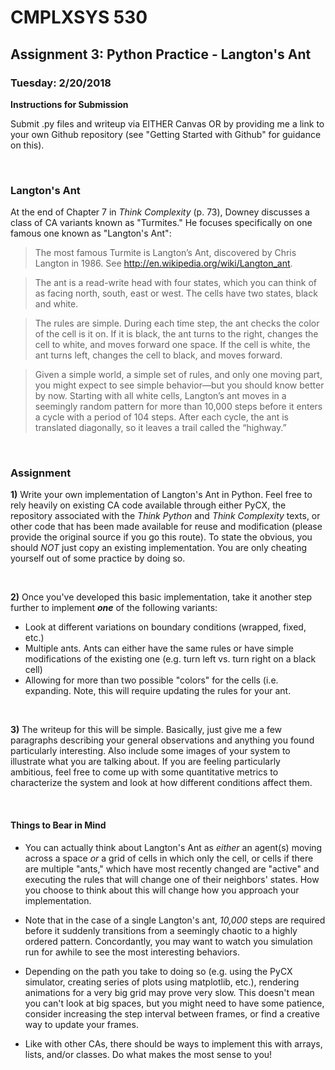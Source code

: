 # CMPLXSYS 530 
## Assignment 3: Python Practice - Langton's Ant
### Tuesday: 2/20/2018


**Instructions for Submission**

Submit .py files and writeup via EITHER Canvas OR by providing me a link to your own Github repository (see "Getting Started with Github" for guidance on this).
 
 
&nbsp; 

### Langton's Ant
 
 At the end of Chapter 7 in _Think Complexity_ (p. 73), Downey discusses a class of CA variants known as "Turmites." He focuses specifically
 on one famous one known as "Langton's Ant":
 
> The most famous Turmite is Langton’s Ant, discovered by Chris Langton in 1986. See
> http://en.wikipedia.org/wiki/Langton_ant.

> The ant is a read-write head with four states, which you can think of as facing north, south,
> east or west. The cells have two states, black and white.

> The rules are simple. During each time step, the ant checks the color of the cell is it on. If it
> is black, the ant turns to the right, changes the cell to white, and moves forward one space.
> If the cell is white, the ant turns left, changes the cell to black, and moves forward.

> Given a simple world, a simple set of rules, and only one moving part, you might expect
> to see simple behavior—but you should know better by now. Starting with all white cells,
> Langton’s ant moves in a seemingly random pattern for more than 10,000 steps before it
> enters a cycle with a period of 104 steps. After each cycle, the ant is translated diagonally,
> so it leaves a trail called the “highway.”

&nbsp; 

### Assignment

**1)** Write your own implementation of Langton's Ant in Python. Feel free to rely heavily on existing CA code available through either PyCX, the repository associated with the 
_Think Python_ and _Think Complexity_ texts, or other code that has been made available for reuse and modification (please provide the original source if you go this route). 
To state the obvious, you should  _NOT_ just copy an existing implementation. You are only cheating yourself out of some practice by doing so.

&nbsp;

**2)** Once you've developed this basic implementation, take it another step further to implement **_one_** of the following variants:

- Look at different variations on boundary conditions (wrapped, fixed, etc.)
- Multiple ants. Ants can either have the same rules or have simple modifications of the existing one (e.g. turn left vs. turn right on a black cell)
- Allowing for more than two possible "colors" for the cells (i.e. expanding. Note, this will require updating the rules for your ant.

&nbsp;

**3)** The writeup for this will be simple. Basically, just give me a few paragraphs describing your general observations and anything you found particularly interesting. 
Also include some images of your system to illustrate what you are talking about. If you are feeling particularly ambitious, feel free to come up with some quantitative 
metrics to characterize the system and look at how different conditions affect them.

&nbsp;


#### Things to Bear in Mind

- You can actually think about Langton's Ant as _either_ an agent(s) moving across a space _or_ a grid of cells in which only the cell, or cells if there are multiple "ants," 
which have most recently changed are "active" and executing the rules that will change one of their neighbors' states. How you choose to think about this will change how you 
approach your implementation.

- Note that in the case of a single Langton's ant, _10,000_ steps are required before it suddenly transitions from a seemingly chaotic to a highly ordered pattern. Concordantly, 
you may want to watch you simulation run for awhile to see the most interesting behaviors.

- Depending on the path you take to doing so (e.g. using the PyCX simulator, creating series of plots using matplotlib, etc.), rendering animations for a very big grid may prove very slow. 
This doesn't mean you can't look at big spaces, but you might need to have some patience, consider increasing the step interval between frames, or find a creative way to update your frames. 

- Like with other CAs, there should be ways to implement this with arrays, lists, and/or classes. Do what makes the most sense to you! 


